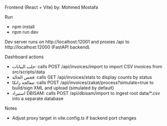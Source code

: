 Frontend (React + Vite)
by: Mohmed Mostafa

Run
- npm install
- npm run dev

Dev server runs on http://localhost:12001 and proxies /api to http://localhost:12000 (FastAPI backend).

Dashboard actions
- جلب البيانات: calls POST /api/invoices/import to import CSV invoices from src/scripts/data
- فحص الحالة: calls GET /api/invoices/stats to display counts by status
- معالجة زاتكا: calls POST /api/invoices/zakat/process?simulate=true to build/sign XML and upload (simulated by default)
- استيراد DBISAM: calls POST /api/dbisam/import to ingest root data/*.csv into a separate database

Notes
- Adjust proxy target in vite.config.ts if backend port changes
